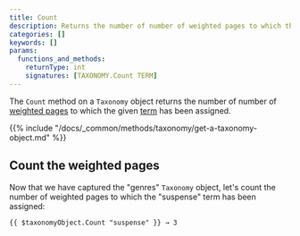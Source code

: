 ```yaml
---
title: Count
description: Returns the number of number of weighted pages to which the given term has been assigned.
categories: []
keywords: []
params:
  functions_and_methods:
    returnType: int
    signatures: [TAXONOMY.Count TERM]
---
```


The `Count` method on a `Taxonomy` object returns the number of number of [weighted pages](g) to which the given [term](g) has been assigned.

{{% include "/docs/_common/methods/taxonomy/get-a-taxonomy-object.md" %}}

## Count the weighted pages

Now that we have captured the "genres" `Taxonomy` object, let's count the number of weighted pages to which the "suspense" term has been assigned:

```go-html-template
{{ $taxonomyObject.Count "suspense" }} → 3
```
